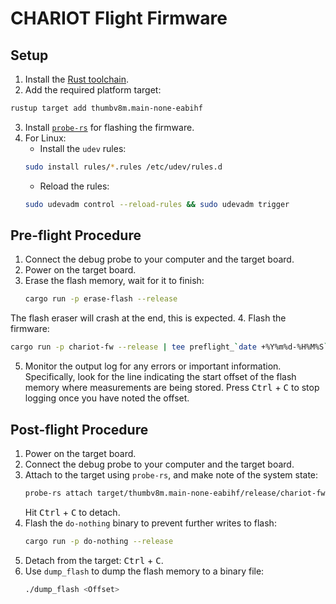 # CHARIOT Flight Firmware

## Setup

1. Install the [Rust toolchain](https://rustup.rs/).
2. Add the required platform target:
  ```sh
  rustup target add thumbv8m.main-none-eabihf
  ```
3. Install [`probe-rs`](https://probe.rs) for flashing the firmware.
4. For Linux:
   -  Install the `udev` rules:
    ```sh
    sudo install rules/*.rules /etc/udev/rules.d
    ```
   - Reload the rules:
    ```sh
    sudo udevadm control --reload-rules && sudo udevadm trigger
    ```

## Pre-flight Procedure
1. Connect the debug probe to your computer and the target board.
2. Power on the target board.
3. Erase the flash memory, wait for it to finish:
   ```sh
   cargo run -p erase-flash --release
   ```
  The flash eraser will crash at the end, this is expected.
4. Flash the firmware:
   ```sh
   cargo run -p chariot-fw --release | tee preflight_`date +%Y%m%d-%H%M%S`.log
   ```
5. Monitor the output log for any errors or important information. Specifically, look for the line indicating the start offset of the flash memory where measurements are being stored. Press <kbd>Ctrl</kbd> + <kbd>C</kbd> to stop logging once you have noted the offset.

## Post-flight Procedure
1. Power on the target board.
2. Connect the debug probe to your computer and the target board.
3. Attach to the target using `probe-rs`, and make note of the system state:
    ```sh
    probe-rs attach target/thumbv8m.main-none-eabihf/release/chariot-fw | tee postflight_`date +%Y%m%d-%H%M%S`.log
    ```
    Hit <kbd>Ctrl</kbd> + <kbd>C</kbd> to detach.
4. Flash the `do-nothing` binary to prevent further writes to flash:
    ```sh
    cargo run -p do-nothing --release
    ```
5. Detach from the target: <kbd>Ctrl</kbd> + <kbd>C</kbd>.
6. Use `dump_flash` to dump the flash memory to a binary file:
    ```sh
    ./dump_flash <Offset>
    ```